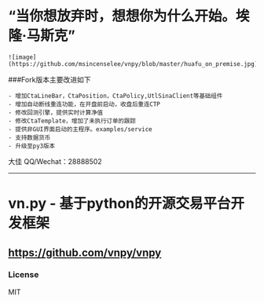 # “当你想放弃时，想想你为什么开始。埃隆·马斯克”

    ![image](https://github.com/msincenselee/vnpy/blob/master/huafu_on_premise.jpg)

###Fork版本主要改进如下

    - 增加CtaLineBar，CtaPosition，CtaPolicy,UtlSinaClient等基础组件
    - 增加自动断线重连功能，在开盘前启动，收盘后重连CTP
    - 修改回测引擎，提供实时计算净值
    - 修改CtaTemplate，增加了未执行订单的跟踪
    - 提供非GUI界面启动的主程序。examples/service
    - 支持数据货币
    - 升级至py3版本
    
    


大佳
QQ/Wechat：28888502


--------------------------------------------------------------------------------------------
# vn.py - 基于python的开源交易平台开发框架
https://github.com/vnpy/vnpy
--------------------------------------------------------------------------------------------
### License
MIT

